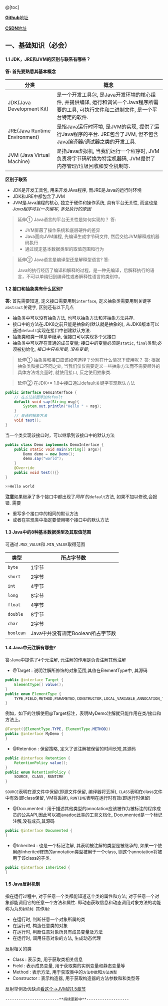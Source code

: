 

@[toc]

[**Github**地址](https://github.com/Yexiaomo/interview)

[**CSDN**地址](https://blog.csdn.net/qq_32603745)

## 一、基础知识（必会）
#### 1.1 JDK，JRE和JVM的区别与联系有哪些？
**答: 首先要熟悉其基本概念**

|分类|概念|
|-|-|
|JDK(Java Development Kit) |是一个开发工具包, 是Java开发环境的核心组件, 并提供编译, 运行和调试一个Java程序所需要的工具, 可执行文件和二进制文件, 是一个平台特定的软件. |
|JRE(Java Runtime Environment)| 是指Java运行时环境, 是JVM的实现, 提供了运行Java程序的平台. JRE包含了JVM, 但不包含Java编译器/调试器之类的开发工具.|
|JVM (Java Virtual Machine) |是指Java虚拟机, 当我们运行一个程序时, JVM负责将字节码转换为特定机器码, JVM提供了内存管理/垃圾回收和安全机制等.|

**区别于联系**

- JDK是开发工具包, 用来开发JAva程序, 而JRE是Java的运行时环境
- JDK和JRE中都包含了JVM
- JVM是Java编程的核心, 独立于硬件和操作系统, 具有平台无关性, 而这也是*Java程序可以一次编写, 多处执行的原因*

>延伸① Java语言的平台无关性是如何实现的？
>答:
>
> - JVM屏蔽了操作系统和底层硬件的差异
> - Java面向JVM编程, 先编译生成字节码文件, 然后交给JVM解释成机器码执行
> - 通过规定基本数据类型的取值范围和行为

>延伸② Java语言是编译型还是解释型语言?
>答:
>
>Java的执行经历了编译和解释的过程，是一种先编译，后解释执行的语言，不可以单纯归到编译性或者解释性语言的类别中。

#### 1.2 接口和抽象类有什么区别?
**答:** 首先需要知道, 定义接口需要用到`interface`, 定义抽象类需要用到关键字`abstract`关键字, 区别还有以下几点

- 抽象类中可以没有抽象方法, 也可以抽象方法和非抽象方法共存.
- 接口中的方法在JDK8之前只能是抽象的(默认就是抽象的), 从JDK8版本可以通过`default`实现在接口中创建默认方法.
- 抽象类和类一样是单继承, 但接口可以实现多个父接口
- 抽象类中可以存在普通的成员变量; 接口中的变量必须是`static`, `final`类型;必须被初始化, *接口中只有常量, 没有变量*;

>延伸① 抽象类和接口应该如何选择？分别在什么情况下使用呢？
>答:
>根据抽象类和接口不同之处, 当我们仅仅需要定义一些抽象方法而不需要额外的具体方法或变量时, 就使用接口, 反之使用抽象类.

>延伸② 在JDK>= 1.8中接口通过default关键字实现默认方法
> 
>
```java
public interface DemoInterface {
    // 在方法前面添加default
    default void say(String msg){
        System.out.println("Hello " + msg);
    }
    // 普通的抽象方法
    void test();
}
```
当一个类实现该接口时，可以继承到该接口中的默认方法
```java
public class Demo implements DemoInterface {
    public static void main(String[] args){
        Demo demo = new Demo();
        demo.say("world");
    }
    @Override
    public void test(){}
}

>>Hello world
```
**注意**如果继承了多个接口中都出现了*同样* 的`default`方法, 如果不加以修改,会报错.  需要
- 重写多个接口中的相同的默认方法
- 或者在实现类中指定要使用哪个接口中的默认方法

#### 1.3 Java中的8种基本数据类型及其取值范围
可通过`.MAX_VALUE`和`.MIN_VALUE`取得范围

|类型|所占字节数|
|-|-|
|`byte`|1字节|
|`short`|2字节|
|`int`|4字节|
|`long`|8字节|
|`float`|4字节|
|`double`|8字节|
|`char`|2字节|
|`boolean`|Java中并没有规定Boolean所占字节数|

#### 1.4 Java中元注解有哪些?
答:Java中提供了`4`个元注解, 元注解的作用是负责注解其他注解

- @Target : 说明注解所修饰的对象范围,其值在ElementType中, 其源码
```java
public @interface Target { 
    ElementType[] value(); 
} 
public enum ElementType { 
    TYPE,FIELD,METHOD,PARAMETED,CONSTRUCTOR,LOCAL_VARIABLE,ANNOCATION_TYPE,PACKAGE,TYPE_PARAMETER,TYPE_USE 
} 
```
例如，如下的注解使用@Target标注，表明MyDemo注解就只能作用在类/接口和方法上。
```java
@Target({ElementType.TYPE, ElementType.METHOD}) 
public @interface MyDemo { 
}
```
- @Retention : 保留策略, 定义了该注解被保留的时间长短,其源码
```java
public @interface Retention {
    RetentionPolicy value();
}
public enum RetentionPolicy {
    SOURCE, CLASS, RUNTIME
}
```
`SOURCE`表明在源文件中保留(即源文件保留, 编译器将丢掉), `CLASS`表明在class文件中有效(即class保留, VM将丢掉), `RUNTIME`表明在运行时有效(即运行时保留)

- @Documented : 用于描述其他类型的annotation应该被作为被标注的程序成员的公共API,因此可以被javadoc此类的工具文档化, Documented是一个标记注解,没有成员,其源码
```java
public @interface Documented {
}
```
- @Inherited : 也是一个标记注解, 其表明被注解的类型是被继承的, 如果一个使用@Inherited修饰的annotation类型被用于一个class, 则这个annotation将被用于该class的子类.
```java
public @interface Inherited {
}
```

#### 1.5 Java反射机制
指在运行过程中, 对于任意一个类都能知道这个类的属性和方法; 对于任意一个对象都能调用它的任意一个方法和属性. 即动态获取信息和动态调用对象方法的功能称为为`反射机制`.  其作用:

- 在运行时, 判断任意一个对象所属的类
- 在运行时, 构造任意类的对象
- 在运行时, 判断任意对象所具有成员变量及方法
- 在运行时, 调用任意对象的方法, 生成动态代理

反射相关的类

- Class : 表示类, 用于获取类相关信息
- Field : 表示成员变量, 用于获取类的实例变量和静态变量等
- Method : 表示方法, 用于获取类中的`方法参数`和`方法类型`
- Constructor : 表示构造器, 用于获取构造器的方法参数和和类型等

反射举例及优缺点[看这个->JVM的1.5章节](https://blog.csdn.net/qq_32603745/article/details/103588358)

    ------------------------**持续更新中**-------------------